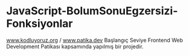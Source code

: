 # JavaScript-BolumSonuEgzersizi-Fonksiyonlar
www.kodluyoruz.org / www.patika.dev Başlangıç Seviye Frontend Web Development Patikası kapsamında yapılmış bir projedir.
